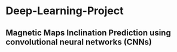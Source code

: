 # Deep-Learning-Project
## Magnetic Maps Inclination Prediction using convolutional neural networks (CNNs)
